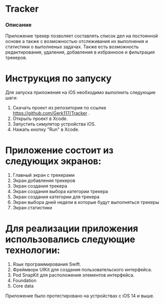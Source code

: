 # Tracker
### Описание
Приложение трекер позволяет составлять список дел на постоянной основе а также с возможностью отслеживания их выполнения и статистики о выполненых задачах.
Также есть возможность редактирования, удаления, добавления в избранноое и фильтрация трекеров.
# Инструкция по запуску 
Для запуска приложения на iOS необходимо выполнить следующие шаги:
1. Скачать проект из репозитория по ссылке https://github.com/Gerk117/Tracker .
2. Открыть проект в Xcode. 
3. Запустить симулятор устройства iOS. 
4. Нажать кнопку "Run" в Xcode.

# Приложение состоит из следующих экранов: 
1. Главный экран с трекерами
2. Экран добавления трекеров
3. Экран создания трекера
4. Экран создания выбора категории трекера
5. Экран создания категории для трекера
6. Экран выбора дней недели в которые будут выполняться трекеры
7. Экран статистики

# Для реализации приложения использовались следующие технологии: 
1. Язык программирования Swift.
2. Фреймворк UIKit для создания пользовательского интерфейса. 
3. Pod SnapKit для расположения элементов интерфейса. 
5. Foundation
6. Core data
 
Приложение было протестировано на устройствах с iOS 14 и выше.
